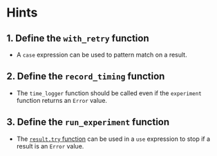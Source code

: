 # Hints

## 1. Define the `with_retry` function

- A `case` expression can be used to pattern match on a result.

## 2. Define the `record_timing` function

- The `time_logger` function should be called even if the `experiment` function returns an `Error` value.

## 3. Define the `run_experiment` function

- The [`result.try` function][result-try] can be used in a `use` expression to stop if a result is an `Error` value.

[result-try]: https://hexdocs.pm/gleam_stdlib/gleam/result.html#try